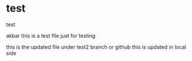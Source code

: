 # test
test

akbar 
this is a test file just for testing

this is the updated file under test2 branch or github
this is updated in local side

